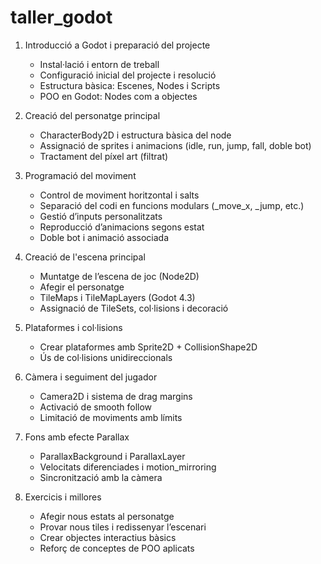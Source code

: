 # taller_godot


1. Introducció a Godot i preparació del projecte
    * Instal·lació i entorn de treball
    * Configuració inicial del projecte i resolució
    * Estructura bàsica: Escenes, Nodes i Scripts
    * POO en Godot: Nodes com a objectes

2. Creació del personatge principal
    * CharacterBody2D i estructura bàsica del node
    * Assignació de sprites i animacions (idle, run, jump, fall, doble bot)
    * Tractament del píxel art (filtrat)

3. Programació del moviment
    * Control de moviment horitzontal i salts
    * Separació del codi en funcions modulars (_move_x, _jump, etc.)
    * Gestió d’inputs personalitzats
    * Reproducció d’animacions segons estat
    * Doble bot i animació associada

4. Creació de l'escena principal
    * Muntatge de l’escena de joc (Node2D)
    * Afegir el personatge
    * TileMaps i TileMapLayers (Godot 4.3)
    * Assignació de TileSets, col·lisions i decoració

5. Plataformes i col·lisions
    * Crear plataformes amb Sprite2D + CollisionShape2D
    * Ús de col·lisions unidireccionals

6. Càmera i seguiment del jugador
    * Camera2D i sistema de drag margins
    * Activació de smooth follow
    * Limitació de moviments amb límits

7. Fons amb efecte Parallax
    * ParallaxBackground i ParallaxLayer
    * Velocitats diferenciades i motion_mirroring
    * Sincronització amb la càmera

8. Exercicis i millores
    * Afegir nous estats al personatge
    * Provar nous tiles i redissenyar l’escenari
    * Crear objectes interactius bàsics
    * Reforç de conceptes de POO aplicats